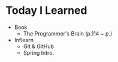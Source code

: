 # Today I Learned

- Book
  - The Programmer's Brain (p.114 ~ p.)
- Inflearn
  - Git & GitHub
  - Spring Intro.
